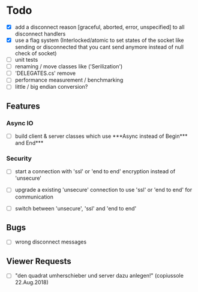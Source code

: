 ﻿# Todo

- [x] add a disconnect reason [graceful, aborted, error, unspecified] to all disconnect handlers
- [x] use a flag system (Interlocked/atomic to set states of the socket like sending or disconnected that you cant send anymore instead of null check of socket)
- [ ] unit tests
- [ ] renaming / move classes like ('Serilization')
- [ ] 'DELEGATES.cs' remove
- [ ] performance measurement / benchmarking
- [ ] little / big endian conversion?

## Features

### Async IO

- [ ] build client & server classes which use \*\*\*Async instead of Begin\*\*\* and End\*\*\*

### Security

- [ ] start a connection with 'ssl' or 'end to end' encryption instead of 'unsecure'
- [ ] upgrade a existing 'unsecure' connection to use 'ssl' or 'end to end' for communication
- [ ] switch between 'unsecure', 'ssl' and 'end to end'


## Bugs

- [ ] wrong disconnect messages


## Viewer Requests

- [ ] "den quadrat umherschieber und server dazu anlegen!" (copiussole 22.Aug.2018)
